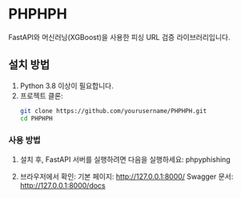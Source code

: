 # PHPHPH

FastAPI와 머신러닝(XGBoost)을 사용한 피싱 URL 검증 라이브러리입니다.

## 설치 방법
1. Python 3.8 이상이 필요합니다.
2. 프로젝트 클론:
   ```bash
   git clone https://github.com/yourusername/PHPHPH.git
   cd PHPHPH

### 사용 방법
1. 설치 후, FastAPI 서버를 실행하려면 다음을 실행하세요:
phpyphishing

2. 브라우저에서 확인:
기본 페이지: http://127.0.0.1:8000/
Swagger 문서: http://127.0.0.1:8000/docs